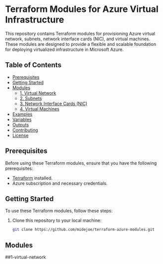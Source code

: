 # Terraform Modules for Azure Virtual Infrastructure

This repository contains Terraform modules for provisioning Azure virtual network, subnets, network interface cards (NIC), and virtual machines. These modules are designed to provide a flexible and scalable foundation for deploying virtualized infrastructure in Microsoft Azure.

## Table of Contents

- [Prerequisites](#prerequisites)
- [Getting Started](#getting-started)
- [Modules](#modules)
  - [1. Virtual Network](https://github.com/midejoe/terraform-azure-modules/blob/main/Infra/main.tf)
  - [2. Subnets](#2-subnets)
  - [3. Network Interface Cards (NIC)](#3-network-interface-cards-nic)
  - [4. Virtual Machines](#4-virtual-machines)
- [Examples](#examples)
- [Variables](#variables)
- [Outputs](#outputs)
- [Contributing](#contributing)
- [License](#license)

## Prerequisites

Before using these Terraform modules, ensure that you have the following prerequisites:

- [Terraform](https://www.terraform.io/downloads.html) installed.
- Azure subscription and necessary credentials.

## Getting Started

To use these Terraform modules, follow these steps:

1. Clone this repository to your local machine:

   ```bash
   git clone https://github.com/midejoe/terraform-azure-modules.git
   
## Modules

##1-virtual-network


